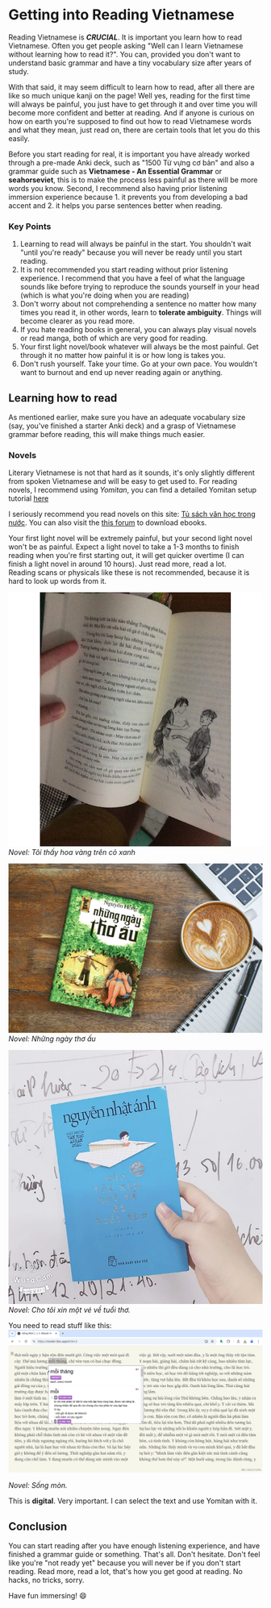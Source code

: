 # Getting into Reading Vietnamese

Reading Vietnamese is ***CRUCIAL***. It is important you learn how to read Vietnamese. Often you get people asking "Well can I learn Vietnamese without learning how to read it?". You can, provided you don't want to understand basic grammar and have a tiny vocabulary size after years of study.  

With that said, it may seem difficult to learn how to read, after all there are like so much unique kanji on the page! Well yes, reading for the first time will always be painful, you just have to get through it and over time you will become more confident and better at reading. And if anyone is curious on how on earth you're supposed to find out how to read Vietnamese words and what they mean, just read on, there are certain tools that let you do this easily.  

Before you start reading for real, it is important you have already worked through a pre-made Anki deck, such as "1500 Từ vựng cơ bản" and also a grammar guide such as **Vietnamese - An Essential Grammar** or **seahorseviet**, this is to make the process less painful as there will be more words you know. Second, I recommend also having prior listening immersion experience because 1. it prevents you from developing a bad accent and 2. it helps you parse sentences better when reading.   

### Key Points  

1. Learning to read will always be painful in the start. You shouldn't wait "until you're ready" because you will never be ready until you start reading.  
2. It is not recommended you start reading without prior listening experience. I recommend that you have a feel of what the language sounds like before trying to reproduce the sounds yourself in your head (which is what you're doing when you are reading)
3. Don't worry about not comprehending a sentence no matter how many times you read it, in other words, learn to **tolerate ambiguity**. Things will become clearer as you read more. 
4. If you hate reading books in general, you can always play visual novels or read manga, both of which are very good for reading. 
6. Your first light novel/book whatever will always be the most painful. Get through it no matter how painful it is or how long is takes you. 
7. Don't rush yourself. Take your time. Go at your own pace. You wouldn't want to burnout and end up never reading again or anything.

## Learning how to read 

As mentioned earlier, make sure you have an adequate vocabulary size (say, you've finished a starter Anki deck) and a grasp of Vietnamese grammar before reading, this will make things much easier.

### Novels

Literary Vietnamese is not that hard as it sounds, it's only slightly different from spoken Vietnamese and will be easy to get used to.
For reading novels, I recommend using *Yomitan*, you can find a detailed Yomitan setup tutorial [here](yomitan.md)  

I seriously recommend you read novels on this site: [Tủ sách văn học trong nước](https://tve-4u.org/forums/tu-sach-van-hoc-trong-nuoc.12/). You can also visit the [this forum](https://tve-4u.org/) to download ebooks.

Your first light novel will be extremely painful, but your second light novel won't be as painful. Expect a light novel to take a 1-3 months to finish reading when you're first starting out, it will get quicker overtime (I can finish a light novel in around 10 hours). Just read more, read a lot.  
Reading scans or physicals like these is not recommended, because it is hard to look up words from it. 

![LN 1](img/reading/ln1.webp)
*Novel: Tôi thấy hoa vàng trên cỏ xanh*

![LN 2](img/reading/ln2.jpg)
*Novel: Những ngày thơ ấu*

[![LN 3](img/reading/ln3.webp)](img/reading/ln3.webp)
*Novel: Cho tôi xin một vé về tuổi thơ.*  

You need to read stuff like this:
![LN 4](img/reading/ln4.png)

*Novel: Sống mòn.*  

This is **digital**. Very important. I can select the text and use Yomitan with it.

## Conclusion
You can start reading after you have enough listening experience, and have finished a grammar guide or something. That's all. Don't hesitate. Don't feel like you're "not ready yet" because you will never be if you don't start reading.
Read more, read a lot, that's how you get good at reading.  No hacks, no tricks, sorry.

Have fun immersing! :smile:

